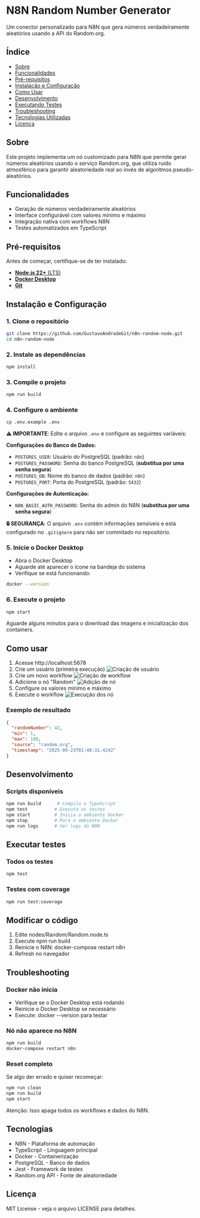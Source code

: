 # N8N Random Number Generator

Um conector personalizado para N8N que gera números verdadeiramente aleatórios usando a API do Random.org.

## **Índice**

- [Sobre](#sobre)
- [Funcionalidades](#funcionalidades)
- [Pré-requisitos](#pré-requisitos)
- [Instalação e Configuração](#instalação-e-configuração)
- [Como Usar](#como-usar)
- [Desenvolvimento](#desenvolvimento)
- [Executando Testes](#executando-testes)
- [Troubleshooting](#troubleshooting)
- [Tecnologias Utilizadas](#tecnologias-utilizadas)
- [Licença](#licença)

## Sobre

Este projeto implementa um nó customizado para N8N que permite gerar números aleatórios usando o serviço Random.org, que utiliza ruído atmosférico para garantir aleatoriedade real ao invés de algoritmos pseudo-aleatórios.

## Funcionalidades

- Geração de números verdadeiramente aleatórios
- Interface configurável com valores mínimo e máximo
- Integração nativa com workflows N8N
- Testes automatizados em TypeScript

## Pré-requisitos

Antes de começar, certifique-se de ter instalado:

- [**Node.js 22+** (LTS)](https://nodejs.org/)
- [**Docker Desktop**](https://www.docker.com/products/docker-desktop)
- [**Git**](https://git-scm.com/)

## Instalação e Configuração

### 1. Clone o repositório

```bash
git clone https://github.com/GustavoAndradeGit/n8n-random-node.git
cd n8n-random-node
```

### 2. Instale as dependências

```bash
npm install
```

### 3. Compile o projeto

```bash
npm run build
```

### 4. Configure o ambiente

```bash
cp .env.example .env
```

**⚠️ IMPORTANTE**: Edite o arquivo `.env` e configure as seguintes variáveis:

**Configurações do Banco de Dados:**

- `POSTGRES_USER`: Usuário do PostgreSQL (padrão: `n8n`)
- `POSTGRES_PASSWORD`: Senha do banco PostgreSQL (**substitua por uma senha segura**)
- `POSTGRES_DB`: Nome do banco de dados (padrão: `n8n`)
- `POSTGRES_PORT`: Porta do PostgreSQL (padrão: `5432`)

**Configurações de Autenticação:**

- `N8N_BASIC_AUTH_PASSWORD`: Senha do admin do N8N (**substitua por uma senha segura**)

**🔒 SEGURANÇA**: O arquivo `.env` contém informações sensíveis e está configurado no `.gitignore` para não ser commitado no repositório.

### 5. Inicie o Docker Desktop

- Abra o Docker Desktop
- Aguarde até aparecer o ícone na bandeja do sistema
- Verifique se está funcionando:

```bash
docker --version
```

### 6. Execute o projeto

```bash
npm start
```

Aguarde alguns minutos para o download das imagens e inicialização dos containers.

## Como usar

1. Acesse http://localhost:5678
2. Crie um usuário (primeira execução)
   ![Criação de usuário](https://media.discordapp.net/attachments/749087664552017950/1420563327930859540/tela_de_registro.png?ex=68d5da32&is=68d488b2&hm=5dcaa336cef7ca7a2f93baf3a334183bc2a9f6ffa049be4f421d18bb24674b3f&=&format=webp&quality=lossless&width=884&height=544)
3. Crie um novo workflow
   ![Criação de workflow](https://media.discordapp.net/attachments/749087664552017950/1420563328362610759/tela_de_registro_2.png?ex=68d5da32&is=68d488b2&hm=fb24a348158fc80139760de3d349a3764feb0be31f464d51989a7a5e75e17018&=&format=webp&quality=lossless&width=1096&height=544)
4. Adicione o nó "Random"
   ![Adição de nó](https://media.discordapp.net/attachments/749087664552017950/1420563328719257721/tela_inicial.png?ex=68d5da32&is=68d488b2&hm=35499bf746800f8cb1ded1fb11935c2c74971e29b96782c9b201fef44cf178ae&=&format=webp&quality=lossless&width=1110&height=544)
5. Configure os valores mínimo e máximo
6. Execute o workflow
   ![Execução dos nó](https://media.discordapp.net/attachments/749087664552017950/1420563327465164900/executar.png?ex=68d5da32&is=68d488b2&hm=2c5dfa0eaf1b9717e47366110606d58d13d488992758ed2fb3b0cfc3baf4f611&=&format=webp&quality=lossless&width=1110&height=544)

### Exemplo de resultado

```json
{
  "randomNumber": 42,
  "min": 1,
  "max": 100,
  "source": "random.org",
  "timestamp": "2025-09-23T01:48:31.424Z"
}
```

## Desenvolvimento

### Scripts disponíveis

```bash
npm run build      # Compila o TypeScript
npm test          # Executa os testes
npm start         # Inicia o ambiente Docker
npm stop          # Para o ambiente Docker
npm run logs      # Ver logs do N8N
```

## Executar testes

### Todos os testes

```bash
npm test
```

### Testes com coverage

```bash
npm run test:coverage
```

## Modificar o código

1. Edite nodes/Random/Random.node.ts
2. Execute npm run build
3. Reinicie o N8N: docker-compose restart n8n
4. Refresh no navegador

## Troubleshooting

### Docker não inicia

- Verifique se o Docker Desktop está rodando
- Reinicie o Docker Desktop se necessário
- Execute: docker --version para testar

### Nó não aparece no N8N

```bash
npm run build
docker-compose restart n8n
```

### Reset completo

Se algo der errado e quiser recomeçar:

```bash
npm run clean
npm run build
npm start
```

Atenção: Isso apaga todos os workflows e dados do N8N.

## Tecnologias

- N8N - Plataforma de automação
- TypeScript - Linguagem principal
- Docker - Containerização
- PostgreSQL - Banco de dados
- Jest - Framework de testes
- Random.org API - Fonte de aleatoriedade

## Licença

MIT License - veja o arquivo LICENSE para detalhes.

